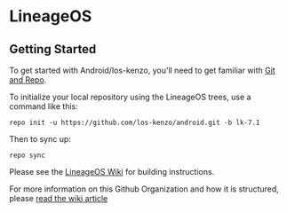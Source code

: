 LineageOS
===========

Getting Started
---------------

To get started with Android/los-kenzo, you'll need to get
familiar with [Git and Repo](http://source.android.com/source/using-repo.html).

To initialize your local repository using the LineageOS trees, use a command like this:

    repo init -u https://github.com/los-kenzo/android.git -b lk-7.1

Then to sync up:

    repo sync

Please see the [LineageOS Wiki](http://wiki.lineageos.org/) for building instructions.

For more information on this Github Organization and how it is structured,
please [read the wiki article](http://wiki.lineageos.org/w/Github_Organization)
